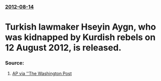 ### [2012-08-14](/news/2012/08/14/index.md)

# Turkish lawmaker Hseyin Aygn, who was kidnapped by Kurdish rebels on 12 August 2012, is released. 




### Source:

1. [AP via ''The Washington Post](http://www.washingtonpost.com/world/middle_east/kurdish-rebels-release-kidnapped-turkish-opposition-lawmaker/2012/08/14/dd7073e0-e63e-11e1-9739-eef99c5fb285_story.html)
